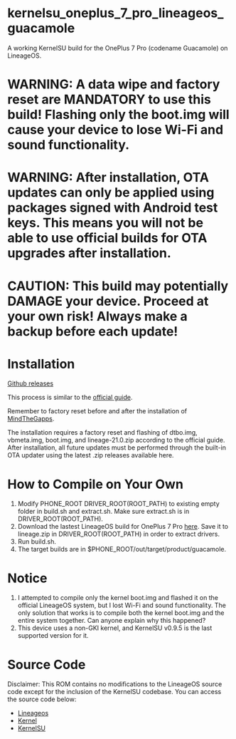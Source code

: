 # kernelsu_oneplus_7_pro_lineageos_guacamole
A working KernelSU build for the OnePlus 7 Pro (codename Guacamole) on LineageOS.


# WARNING: A data wipe and factory reset are MANDATORY to use this build! Flashing only the boot.img will cause your device to lose Wi-Fi and sound functionality.

# WARNING: After installation, OTA updates can only be applied using packages signed with Android test keys. This means you will not be able to use official builds for OTA upgrades after installation.

# CAUTION: This build may potentially DAMAGE your device. Proceed at your own risk! Always make a backup before each update!

# Installation

[Github releases](https://github.com/surfaceocean/kernelsu_oneplus_7_pro_lineageos_guacamole/releases)

This process is similar to the [official guide](https://wiki.lineageos.org/devices/guacamole/install/).

Remember to factory reset before and after the installation of [MindTheGapps](https://wiki.lineageos.org/gapps/).

The installation requires a factory reset and flashing of dtbo.img, vbmeta.img, boot.img, and lineage-21.0.zip according to the official guide. After installation, all future updates must be performed through the built-in OTA updater using the latest .zip releases available here.

# How to Compile on Your Own
1. Modify PHONE_ROOT DRIVER_ROOT(ROOT_PATH) to existing empty folder in build.sh and extract.sh. Make sure extract.sh is in DRIVER_ROOT(ROOT_PATH).
2. Download the lastest LineageOS build for OnePlus 7 Pro [here](https://download.lineageos.org/devices/guacamole/builds). Save it to lineage.zip in DRIVER_ROOT(ROOT_PATH) in order to extract drivers.
3. Run build.sh.
4. The target builds are in $PHONE_ROOT/out/target/product/guacamole.

# Notice
1. I attempted to compile only the kernel boot.img and flashed it on the official LineageOS system, but I lost Wi-Fi and sound functionality. The only solution that works is to compile both the kernel boot.img and the entire system together. Can anyone explain why this happened?
2. This device uses a non-GKI kernel, and KernelSU v0.9.5 is the last supported version for it.


# Source Code

Disclaimer: This ROM contains no modifications to the LineageOS source code except for the inclusion of the KernelSU codebase. You can access the source code below:

- [Lineageos](https://github.com/LineageOS/android)
- [Kernel](https://github.com/LineageOS/android_kernel_oneplus_sm8150)
- [KernelSU](https://github.com/tiann/KernelSU)
